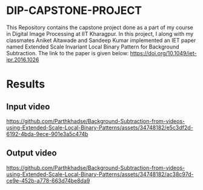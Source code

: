 # DIP-CAPSTONE-PROJECT
This Repository contains the capstone project done as a part of my course in Digital Image Processing at IIT Kharagpur.
In this project, I along with my classmates Aniket Aitawade and Sandeep Kumar implemented an IET paper named Extended Scale Invariant Local Binary Pattern for Background Subtraction. The link to the paper is given below:
 https://doi.org/10.1049/iet-ipr.2016.1026

# Results
## Input video

https://github.com/Parthkhadse/Background-Subtraction-from-videos-using-Extended-Scale-Local-Binary-Patterns/assets/34748182/e5c3df2d-6192-4bda-9ece-901e3a5c474b

## Output video

https://github.com/Parthkhadse/Background-Subtraction-from-videos-using-Extended-Scale-Local-Binary-Patterns/assets/34748182/ac38c97d-ce9e-452b-a778-663d74be8da9



